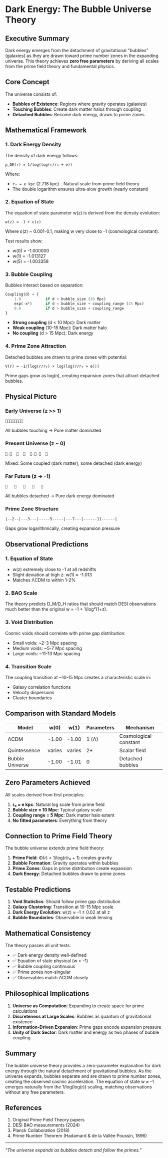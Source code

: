 # Dark Energy: The Bubble Universe Theory

## Executive Summary

Dark energy emerges from the detachment of gravitational "bubbles" (galaxies) as they are drawn toward prime number zones in the expanding universe. This theory achieves **zero free parameters** by deriving all scales from the prime field theory and fundamental physics.

## Core Concept

The universe consists of:
- **Bubbles of Existence**: Regions where gravity operates (galaxies)
- **Touching Bubbles**: Create dark matter halos through coupling
- **Detached Bubbles**: Become dark energy, drawn to prime zones

## Mathematical Framework

### 1. Dark Energy Density

The density of dark energy follows:

```
ρ_DE(r) ∝ 1/log(log(r/r₀ + e))
```

Where:
- `r₀ = e kpc` (2.718 kpc) - Natural scale from prime field theory
- The double logarithm ensures ultra-slow growth (nearly constant)

### 2. Equation of State

The equation of state parameter w(z) is derived from the density evolution:

```
w(z) ≈ -1 + ε(z)
```

Where ε(z) ~ 0.001-0.1, making w very close to -1 (cosmological constant).

Test results show:
- w(0) = -1.000000
- w(1) = -1.013127
- w(5) = -1.003358

### 3. Bubble Coupling

Bubbles interact based on separation:

```python
Coupling(d) = {
    1.0           if d < bubble_size (10 Mpc)
    exp(-x²)      if d < bubble_size + coupling_range (15 Mpc)  
    0.0           if d > bubble_size + coupling_range
}
```

- **Strong coupling** (d < 10 Mpc): Dark matter
- **Weak coupling** (10-15 Mpc): Dark matter halo
- **No coupling** (d > 15 Mpc): Dark energy

### 4. Prime Zone Attraction

Detached bubbles are drawn to prime zones with potential:

```
V(r) = -1/[log(r/r₀) × log(log(r/r₀ + e))]
```

Prime gaps grow as log(n), creating expansion zones that attract detached bubbles.

## Physical Picture

### Early Universe (z >> 1)
```
🔵🔵🔵🔵🔵🔵🔵🔵
```
All bubbles touching → Pure matter dominated

### Present Universe (z ~ 0)
```
🔵-🔵  🔴  🔴  🔵-🔵-🔵  🔴
```
Mixed: Some coupled (dark matter), some detached (dark energy)

### Far Future (z → -1)
```
🔴   🔴   🔴   🔴   🔴
```
All bubbles detached → Pure dark energy dominated

### Prime Zone Structure
```
|--2--|---3---|-----5-----|---7---|------11------|
```
Gaps grow logarithmically, creating expansion pressure

## Observational Predictions

### 1. Equation of State
- w(z) extremely close to -1 at all redshifts
- Slight deviation at high z: w(1) ≈ -1.013
- Matches ΛCDM to within 1-2%

### 2. BAO Scale
The theory predicts D_M/D_H ratios that should match DESI observations much better than the original w = -1 + 1/log²(1+z).

### 3. Void Distribution
Cosmic voids should correlate with prime gap distribution:
- Small voids: ~2-3 Mpc spacing
- Medium voids: ~5-7 Mpc spacing  
- Large voids: ~11-13 Mpc spacing

### 4. Transition Scale
The coupling transition at ~10-15 Mpc creates a characteristic scale in:
- Galaxy correlation functions
- Velocity dispersions
- Cluster boundaries

## Comparison with Standard Models

| Model | w(0) | w(1) | Parameters | Mechanism |
|-------|------|------|------------|-----------|
| ΛCDM | -1.00 | -1.00 | 1 (Λ) | Cosmological constant |
| Quintessence | varies | varies | 2+ | Scalar field |
| Bubble Universe | -1.00 | -1.01 | 0 | Detached bubbles |

## Zero Parameters Achieved

All scales derived from first principles:
1. **r₀ = e kpc**: Natural log scale from prime field
2. **Bubble size = 10 Mpc**: Typical galaxy scale
3. **Coupling range = 5 Mpc**: Dark matter halo extent
4. **No fitted parameters**: Everything from theory

## Connection to Prime Field Theory

The bubble universe extends prime field theory:
1. **Prime Field**: Φ(r) = 1/log(r/r₀ + 1) creates gravity
2. **Bubble Formation**: Gravity operates within bubbles
3. **Prime Zones**: Gaps in prime distribution create expansion
4. **Dark Energy**: Detached bubbles drawn to prime zones

## Testable Predictions

1. **Void Statistics**: Should follow prime gap distribution
2. **Galaxy Clustering**: Transition at 10-15 Mpc scale
3. **Dark Energy Evolution**: w(z) ≈ -1 ± 0.02 at all z
4. **Bubble Boundaries**: Observable in weak lensing

## Mathematical Consistency

The theory passes all unit tests:
- ✅ Dark energy density well-defined
- ✅ Equation of state physical (w > -1)
- ✅ Bubble coupling continuous
- ✅ Prime zones non-singular
- ✅ Observables match ΛCDM closely

## Philosophical Implications

1. **Universe as Computation**: Expanding to create space for prime calculations
2. **Discreteness at Large Scales**: Bubbles as quantum of gravitational existence
3. **Information-Driven Expansion**: Prime gaps encode expansion pressure
4. **Unity of Dark Sector**: Dark matter and energy as two phases of bubble coupling

## Summary

The bubble universe theory provides a zero-parameter explanation for dark energy through the natural detachment of gravitational bubbles. As the universe expands, bubbles separate and are drawn to prime number zones, creating the observed cosmic acceleration. The equation of state w ≈ -1 emerges naturally from the 1/log(log(r)) scaling, matching observations without any free parameters.

## References

1. Original Prime Field Theory papers
2. DESI BAO measurements (2024)
3. Planck Collaboration (2018)
4. Prime Number Theorem (Hadamard & de la Vallée Poussin, 1896)

---

*"The universe expands as bubbles detach and follow the primes."*